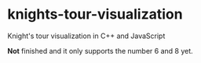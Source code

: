 # knights-tour-visualization
Knight's tour visualization in C++ and JavaScript

**Not** finished and it only supports the number 6 and 8 yet.
